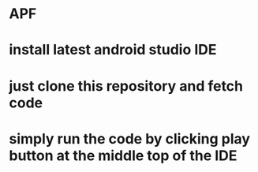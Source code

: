 # APF
# install latest android studio IDE
# just clone this repository and fetch code
# simply run the code by clicking play button at the middle top of the IDE
